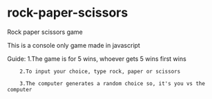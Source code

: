 # rock-paper-scissors

Rock paper scissors game

This is a console only game made in javascript



Guide:  1.The game is for 5 wins, whoever gets 5 wins first wins 

        2.To input your choice, type rock, paper or scissors 

        3.The computer generates a random choice so, it's you vs the computer 